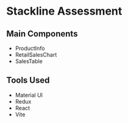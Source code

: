 # Stackline Assessment

## Main Components
* ProductInfo
* RetailSalesChart
* SalesTable

## Tools Used
* Material UI
* Redux
* React
* Vite